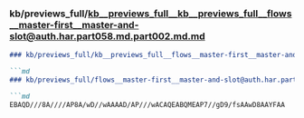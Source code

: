 ### kb/previews_full/kb__previews_full__kb__previews_full__flows__master-first__master-and-slot@auth.har.part058.md.part002.md.md

```md
### kb/previews_full/kb__previews_full__flows__master-first__master-and-slot@auth.har.part058.md.part002.md

```md
### kb/previews_full/flows__master-first__master-and-slot@auth.har.part058.md (part 002)

```md
EBAQD///8A////AP8A/wD//wAAAAD/AP///wACAQEABQMEAP7//gD9/fsAAwD8AAYFAA
```

```

```

```
